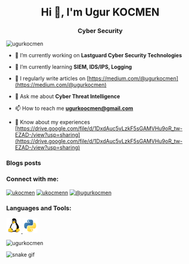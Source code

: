 <h1 align="center">Hi 👋, I'm Ugur KOCMEN</h1>
<h3 align="center">Cyber Security</h3>

<p align="left"> <img src="https://komarev.com/ghpvc/?username=ugurkocmen&label=Profile%20views&color=0e75b6&style=flat" alt="ugurkocmen" /> </p>

- 🔭 I’m currently working on **Lastguard Cyber Security Technologies**

- 🌱 I’m currently learning **SIEM, IDS/IPS, Logging**

- 📝 I regularly write articles on [https://medium.com/@ugurkocmen](https://medium.com/@ugurkocmen)

- 💬 Ask me about **Cyber Threat Intelligence**

- 📫 How to reach me **ugurkoocmen@gmail.com**

- 📄 Know about my experiences [https://drive.google.com/file/d/1DxdAuc5vLzkF5sGAMVHu9oR_tw-EZAD-/view?usp=sharing](https://drive.google.com/file/d/1DxdAuc5vLzkF5sGAMVHu9oR_tw-EZAD-/view?usp=sharing)

### Blogs posts
<!-- BLOG-POST-LIST:START -->
<!-- BLOG-POST-LIST:END -->

<h3 align="left">Connect with me:</h3>
<p align="left">
<a href="https://linkedin.com/in/ukocmen" target="blank"><img align="center" src="https://raw.githubusercontent.com/rahuldkjain/github-profile-readme-generator/master/src/images/icons/Social/linked-in-alt.svg" alt="ukocmen" height="30" width="40" /></a>
<a href="https://instagram.com/ukocmenn" target="blank"><img align="center" src="https://raw.githubusercontent.com/rahuldkjain/github-profile-readme-generator/master/src/images/icons/Social/instagram.svg" alt="ukocmenn" height="30" width="40" /></a>
<a href="https://medium.com/@ugurkocmen" target="blank"><img align="center" src="https://raw.githubusercontent.com/rahuldkjain/github-profile-readme-generator/master/src/images/icons/Social/medium.svg" alt="@ugurkocmen" height="30" width="40" /></a>
</p>

<h3 align="left">Languages and Tools:</h3>
<p align="left"> <a href="https://www.linux.org/" target="_blank" rel="noreferrer"> <img src="https://raw.githubusercontent.com/devicons/devicon/master/icons/linux/linux-original.svg" alt="linux" width="40" height="40"/> </a> <a href="https://www.python.org" target="_blank" rel="noreferrer"> <img src="https://raw.githubusercontent.com/devicons/devicon/master/icons/python/python-original.svg" alt="python" width="40" height="40"/> </a> </p>

<p><img align="center" src="https://github-readme-stats.vercel.app/api/top-langs?username=ugurkocmen&show_icons=true&locale=en&layout=compact" alt="ugurkocmen" /></p>


![snake gif](https://github.com/ugurkocmen/UgurKocmen/blob/output/github-contribution-grid-snake.gif)

